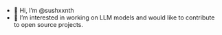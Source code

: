 - 👋 Hi, I’m @sushxxnth
- 👀 I’m interested in working on LLM models and would like to contribute to open source projects.

<!---
sushxxnth/sushxxnth is a ✨ special ✨ repository because its `README.md` (this file) appears on your GitHub profile.
You can click the Preview link to take a look at your changes.
--->
